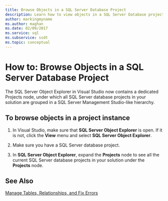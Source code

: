 ```yaml
---
title: Browse Objects in a SQL Server Database Project
description: Learn how to view objects in a SQL Server Database project. See how to use the Projects node in SQL Server Object Explorer in Visual Studio for this task.
author: markingmyname
ms.author: maghan
ms.date: 02/09/2017
ms.service: sql
ms.subservice: ssdt
ms.topic: conceptual
---
```


# How to: Browse Objects in a SQL Server Database Project

The SQL Server Object Explorer in Visual Studio now contains a dedicated Projects node, under which all SQL Server database projects in your solution are grouped in a SQL Server Management Studio-like hierarchy.  
  
## To browse objects in a project instance  
  
1.  In Visual Studio, make sure that **SQL Server Object Explorer** is open. If it is not, click the **View** menu and select **SQL Server Object Explorer**.  
  
2.  Make sure you have a SQL Server database project.  
  
3.  In **SQL Server Object Explorer**, expand the **Projects** node to see all the current SQL Server database projects in your solution under the **Projects** node.  
  
## See Also  
[Manage Tables, Relationships, and Fix Errors](../ssdt/manage-tables-relationships-and-fix-errors.md) 
  
